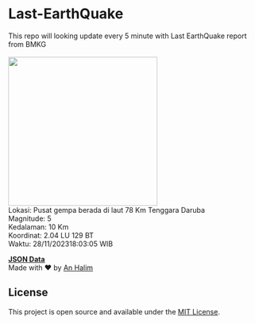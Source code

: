 # Last-EarthQuake
This repo will looking update every 5 minute with Last EarthQuake report from BMKG
<br>
<br>
<img src="https://static.bmkg.go.id/20231128180305.mmi.jpg" width="300"/>
<br>
Lokasi: Pusat gempa berada di laut 78 Km Tenggara Daruba <br>
Magnitude: 5 <br>
Kedalaman: 10 Km <br>
Koordinat: 2.04 LU 129 BT <br>
Waktu: 28/11/202318:03:05 WIB <br>

<a href="./data/data.json">**JSON Data**</a>
<br>
Made with ❤️ by <a href="https://github.com/an-halim">An Halim</a>
## License

This project is open source and available under the [MIT License](LICENSE).
